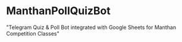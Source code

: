 # ManthanPollQuizBot
"Telegram Quiz &amp; Poll Bot integrated with Google Sheets for Manthan Competition Classes"
